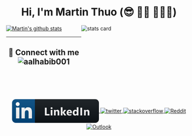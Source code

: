 
<!--
<h2>👨🏾‍💻 Skills</h2><br>

| <a href="https://nodejs.org/en/docs/"><img src="https://github.com/keikomori/icons-badges/blob/master/icons/NodeJS/nodejs.svg" alt="nodeJS" width="40" height="40" /> | <a href="https://www.python.org"><img src="https://github.com/keikomori/icons-badges/blob/master/icons/Python/python.svg" alt="python" width="40" height="40"/> | <a href="https://www.java.com"><img src="https://github.com/keikomori/icons-badges/blob/master/icons/Java/java.png" alt="java" width="40" height="40"/> | <a href="https://www.learn-c.org"><img src="https://github.com/keikomori/icons-badges/blob/master/icons/C/c.svg" alt="c" width="40" height="40"/> | <a href="https://www.learncpp.com/"><img src="https://github.com/keikomori/icons-badges/blob/master/icons/C%20%2B%2B/c.svg" alt="python" width="40" height="40"/> | <a href="https://developer.android.com/studio/"><img src="https://github.com/keikomori/icons-badges/blob/master/icons/Android/android.svg" alt="androidstudio" width="40" height="40"/> | <a href="https://code.visualstudio.com"><img src="https://github.com/keikomori/icons-badges/blob/master/icons/VSCode/vscode.svg" alt="vscode" width="40" height="40"/> | <a href="https://git-scm.com/"><img src="https://github.com/keikomori/icons-badges/blob/master/icons/Git/git.svg" alt="git" width="40" height="40"/> | <a href="https://bitbucket.org/"><img src="https://github.com/keikomori/icons-badges/blob/master/icons/Bitbucket/bitbucket.svg" alt="bitbucket" width="40" height="40"/> | <a href="https://gitlab.com/"><img src="https://github.com/keikomori/icons-badges/blob/master/icons/GitLab/gitlab.svg" alt="gitlab" width="40" height="40"/> | <a href="https://ubuntu.com/"><img src="https://github.com/keikomori/icons-badges/blob/master/icons/Ubuntu/ubuntu.svg" alt="ubuntu" width="40" height="40"/> | <a href="https://www.microsoft.com/pt-br/windows/"><img src="https://github.com/keikomori/icons-badges/blob/master/icons/Windows/windows.svg" alt="windows" width="40" height="40"/> | <a href="https://www.debian.org/"><img src="https://github.com/keikomori/icons-badges/blob/master/icons/Debian/debian_original.svg" alt="debian" width="40" height="40"/> |   
|---|---|---|---|---|---|---|---|---|---|---|---|---|


 <br>
 <br>

 -->
 
 <h1 align="center">Hi, I'm Martin Thuo (😎 🏊🏽 🚵🏼‍♂️)</h1>
 
 

<img align="right" alt= "stats card" height="200px" width="300px" src="https://github-readme-streak-stats.herokuapp.com/?user=mertoenjosh&theme=radical">

[![Martin's github stats](https://github-readme-stats.vercel.app/api?username=mertoenjosh&show_icons=true&count_private=true&theme=radical)](https://github.com/mertoenjosh/github-readme-stats)


<!-- [![Martin's GitHub stats](https://github-readme-stats.vercel.app/api?username=Kandy-mertoenjosh&show_icons=true&icons_color=yellow&bg_color=30,e96243,934e95&title_color=fff&text_color=fff")](https://github.com/mertoenjosh/github-readme-stats)

 -->

<hr> 

 
<h2 align="center">📡 Connect with me <img src="https://komarev.com/ghpvc/?username=mertoenjosh&label=Profile%20views&color=0e75b6&style=flat" alt="aalhabib001" /></h2>

<p align="center">
  <a href="https://www.linkedin.com/in/martin-n-thuo-31b3131a3/">
    <img align="center" src="https://github.com/ryihan/ryihan-material/blob/main/Icon/linkedin.svg" alt="linkedin" />
  </a>
  
  <a href="https://twitter.com/mertoenjosh">
    <img align="center" src="https://github.com/keikomori/icons-badges/blob/master/badges/Twitter/twitter.svg" alt="twitter" />
  </a>
  
  
  <a href="https://stackoverflow.com/users/13045473/martoe3301">
    <img align="center" src="https://github.com/keikomori/icons-badges/blob/master/badges/Stackoverflow/stackoverflow.svg" alt="stackoverflow" />
  </a>
  
  <a href="https://www.reddit.com/user/m_3301">
    <img align="center" src="https://github.com/keikomori/icons-badges/blob/master/badges/Reddit/reddit.svg" alt="Reddit" />
  </a>
  
  <a href="mailto:mertoenjosh@mylife.mku.ac.ke">
    <img align="center" src="https://github.com/keikomori/icons-badges/blob/master/badges/Outlook/outlook.svg" alt="Outlook" />
  </a>
  

  
  
</p>



<!-- <p align="center">To find me on other platforms <br> 👇🏼</p>
<p align="center">
<a href="https://twitter.com/mertoenjosh">
  <img align="center" src="https://img.pngio.com/twitter-logo-transparent-png-stickpng-twitter-logo-transparent-background-png-400_400.png" width="5%" height="5%" />
</a>


<a href="https://www.linkedin.com/in/martin-njoroge-31b3131a3/">
  <img align="center" src="https://omnisec.dk/wp-content/uploads/2020/01/linkedin-blue-style-logo-png-0-300x300.png" width="5%" height="5%" />
</a>


 
<a href="https://www.sololearn.com/profile/11793304">
  <img align="center" src="https://www.sololearn.com/Icons/Courses/0.png" width="5%" height="5%" />
</a>

</p>

 -->


